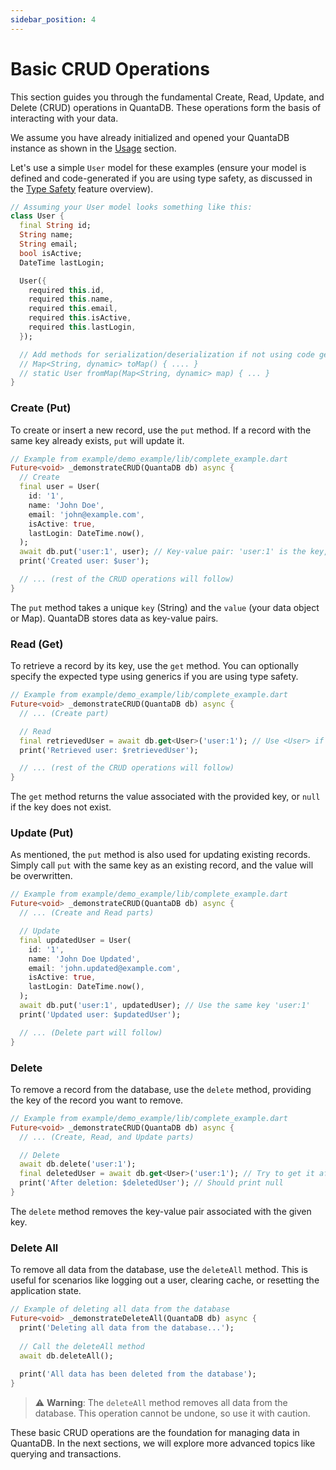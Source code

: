 ```yaml
---
sidebar_position: 4
---
```


# Basic CRUD Operations

This section guides you through the fundamental Create, Read, Update, and Delete (CRUD) operations in QuantaDB. These operations form the basis of interacting with your data.

We assume you have already initialized and opened your QuantaDB instance as shown in the [Usage](./usage.md) section.

Let's use a simple `User` model for these examples (ensure your model is defined and code-generated if you are using type safety, as discussed in the [Type Safety](./features/type-safety.md) feature overview).

```dart
// Assuming your User model looks something like this:
class User {
  final String id;
  String name;
  String email;
  bool isActive;
  DateTime lastLogin;

  User({
    required this.id,
    required this.name,
    required this.email,
    required this.isActive,
    required this.lastLogin,
  });

  // Add methods for serialization/deserialization if not using code generation
  // Map<String, dynamic> toMap() { .... }
  // static User fromMap(Map<String, dynamic> map) { ... }
}
```

### Create (Put)

To create or insert a new record, use the `put` method. If a record with the same key already exists, `put` will update it.

```dart
// Example from example/demo_example/lib/complete_example.dart
Future<void> _demonstrateCRUD(QuantaDB db) async {
  // Create
  final user = User(
    id: '1',
    name: 'John Doe',
    email: 'john@example.com',
    isActive: true,
    lastLogin: DateTime.now(),
  );
  await db.put('user:1', user); // Key-value pair: 'user:1' is the key, user object is the value
  print('Created user: $user');

  // ... (rest of the CRUD operations will follow)
}
```

The `put` method takes a unique `key` (String) and the `value` (your data object or Map). QuantaDB stores data as key-value pairs.

### Read (Get)

To retrieve a record by its key, use the `get` method. You can optionally specify the expected type using generics if you are using type safety.

```dart
// Example from example/demo_example/lib/complete_example.dart
Future<void> _demonstrateCRUD(QuantaDB db) async {
  // ... (Create part)

  // Read
  final retrievedUser = await db.get<User>('user:1'); // Use <User> if using type safety
  print('Retrieved user: $retrievedUser');

  // ... (rest of the CRUD operations will follow)
}
```

The `get` method returns the value associated with the provided key, or `null` if the key does not exist.

### Update (Put)

As mentioned, the `put` method is also used for updating existing records. Simply call `put` with the same key as an existing record, and the value will be overwritten.

```dart
// Example from example/demo_example/lib/complete_example.dart
Future<void> _demonstrateCRUD(QuantaDB db) async {
  // ... (Create and Read parts)

  // Update
  final updatedUser = User(
    id: '1',
    name: 'John Doe Updated',
    email: 'john.updated@example.com',
    isActive: true,
    lastLogin: DateTime.now(),
  );
  await db.put('user:1', updatedUser); // Use the same key 'user:1'
  print('Updated user: $updatedUser');

  // ... (Delete part will follow)
}
```

### Delete

To remove a record from the database, use the `delete` method, providing the key of the record you want to remove.

```dart
// Example from example/demo_example/lib/complete_example.dart
Future<void> _demonstrateCRUD(QuantaDB db) async {
  // ... (Create, Read, and Update parts)

  // Delete
  await db.delete('user:1');
  final deletedUser = await db.get<User>('user:1'); // Try to get it after deletion
  print('After deletion: $deletedUser'); // Should print null
}
```

The `delete` method removes the key-value pair associated with the given key.

### Delete All

To remove all data from the database, use the `deleteAll` method. This is useful for scenarios like logging out a user, clearing cache, or resetting the application state.

```dart
// Example of deleting all data from the database
Future<void> _demonstrateDeleteAll(QuantaDB db) async {
  print('Deleting all data from the database...');
  
  // Call the deleteAll method
  await db.deleteAll();
  
  print('All data has been deleted from the database');
}
```

> ⚠️ **Warning**: The `deleteAll` method removes all data from the database. This operation cannot be undone, so use it with caution.

These basic CRUD operations are the foundation for managing data in QuantaDB. In the next sections, we will explore more advanced topics like querying and transactions.
